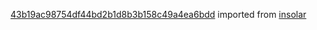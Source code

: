 [43b19ac98754df44bd2b1d8b3b158c49a4ea6bdd](https://github.com/insolar/insolar/commit/43b19ac98754df44bd2b1d8b3b158c49a4ea6bdd) imported from [insolar](https://github.com/insolar/insolar)
